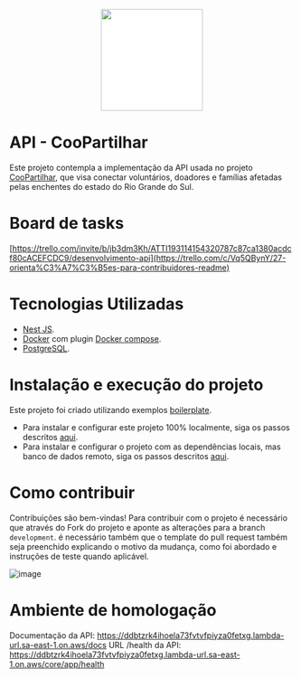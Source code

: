 <p align="center"><img height="180px" style="background-color: #FFFFFF;" src="https://raw.githubusercontent.com/Flutterando/calamidade-backend/master/.github/logo-coopartilhar-v1.svg"></p>

# API - CooPartilhar

Este projeto contempla a implementação da API usada no projeto <a href="https://github.com/Flutterando/calamidade" target="_blank">CooPartilhar</a>, que visa conectar voluntários, doadores e famílias afetadas pelas enchentes do estado do Rio Grande do Sul.

# Board de tasks

[https://trello.com/invite/b/jb3dm3Kh/ATTI193114154320787c87ca1380acdcf80cACEFCDC9/desenvolvimento-api](https://trello.com/c/Vq5QBynY/27-orienta%C3%A7%C3%B5es-para-contribuidores-readme)

# Tecnologias Utilizadas

- [Nest JS](https://docs.nestjs.com/).
- [Docker](https://docs.docker.com/) com plugin [Docker compose](https://docs.docker.com/compose/).
- [PostgreSQL](https://www.postgresql.org/docs/).

# Instalação e execução do projeto

Este projeto foi criado utilizando exemplos <a href="https://github.com/brocoders/nestjs-boilerplate/blob/main/docs/readme.md" target="_blank">boilerplate</a>.

- Para instalar e configurar este projeto 100% localmente, siga os passos descritos [aqui](https://github.com/Flutterando/calamidade-backend/blob/master/docs/installing-and-running.md).
- Para instalar e configurar o projeto com as dependências locais, mas banco de dados remoto, siga os passos descritos [aqui](https://github.com/Flutterando/calamidade-backend/blob/master/docs/installing-and-running-db-remotely.md).

# Como contribuir

Contribuições são bem-vindas! Para contribuir com o projeto é necessário que através do Fork do projeto e aponte as alterações para a branch `development`. é necessário também que o template do pull request também seja preenchido explicando o motivo da mudança, como foi abordado e instruções de teste quando aplicável.

![image](https://github.com/Flutterando/calamidade-backend/assets/63257275/a4a9ffdf-a0b8-45a2-a13e-fbd5f2cb2f43)

# Ambiente de homologação

Documentação da API: https://ddbtzrk4ihoela73fvtvfpiyza0fetxg.lambda-url.sa-east-1.on.aws/docs
URL /health da API: https://ddbtzrk4ihoela73fvtvfpiyza0fetxg.lambda-url.sa-east-1.on.aws/core/app/health
